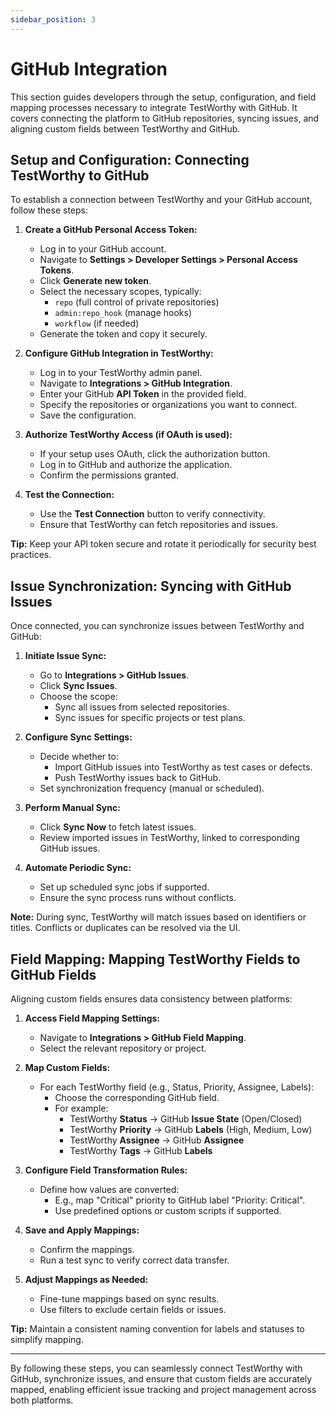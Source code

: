 ```yaml
---
sidebar_position: 3
---
```


# GitHub Integration

This section guides developers through the setup, configuration, and field mapping processes necessary to integrate TestWorthy with GitHub. It covers connecting the platform to GitHub repositories, syncing issues, and aligning custom fields between TestWorthy and GitHub.

## Setup and Configuration: Connecting TestWorthy to GitHub

To establish a connection between TestWorthy and your GitHub account, follow these steps:

1. **Create a GitHub Personal Access Token:**
   - Log in to your GitHub account.
   - Navigate to **Settings > Developer Settings > Personal Access Tokens**.
   - Click **Generate new token**.
   - Select the necessary scopes, typically:
     - `repo` (full control of private repositories)
     - `admin:repo_hook` (manage hooks)
     - `workflow` (if needed)
   - Generate the token and copy it securely.

2. **Configure GitHub Integration in TestWorthy:**
   - Log in to your TestWorthy admin panel.
   - Navigate to **Integrations > GitHub Integration**.
   - Enter your GitHub **API Token** in the provided field.
   - Specify the repositories or organizations you want to connect.
   - Save the configuration.

3. **Authorize TestWorthy Access (if OAuth is used):**
   - If your setup uses OAuth, click the authorization button.
   - Log in to GitHub and authorize the application.
   - Confirm the permissions granted.

4. **Test the Connection:**
   - Use the **Test Connection** button to verify connectivity.
   - Ensure that TestWorthy can fetch repositories and issues.

**Tip:** Keep your API token secure and rotate it periodically for security best practices.

## Issue Synchronization: Syncing with GitHub Issues

Once connected, you can synchronize issues between TestWorthy and GitHub:

1. **Initiate Issue Sync:**
   - Go to **Integrations > GitHub Issues**.
   - Click **Sync Issues**.
   - Choose the scope:
     - Sync all issues from selected repositories.
     - Sync issues for specific projects or test plans.

2. **Configure Sync Settings:**
   - Decide whether to:
     - Import GitHub issues into TestWorthy as test cases or defects.
     - Push TestWorthy issues back to GitHub.
   - Set synchronization frequency (manual or scheduled).

3. **Perform Manual Sync:**
   - Click **Sync Now** to fetch latest issues.
   - Review imported issues in TestWorthy, linked to corresponding GitHub issues.

4. **Automate Periodic Sync:**
   - Set up scheduled sync jobs if supported.
   - Ensure the sync process runs without conflicts.

**Note:** During sync, TestWorthy will match issues based on identifiers or titles. Conflicts or duplicates can be resolved via the UI.

## Field Mapping: Mapping TestWorthy Fields to GitHub Fields

Aligning custom fields ensures data consistency between platforms:

1. **Access Field Mapping Settings:**
   - Navigate to **Integrations > GitHub Field Mapping**.
   - Select the relevant repository or project.

2. **Map Custom Fields:**
   - For each TestWorthy field (e.g., Status, Priority, Assignee, Labels):
     - Choose the corresponding GitHub field.
     - For example:
       - TestWorthy **Status** → GitHub **Issue State** (Open/Closed)
       - TestWorthy **Priority** → GitHub **Labels** (High, Medium, Low)
       - TestWorthy **Assignee** → GitHub **Assignee**
       - TestWorthy **Tags** → GitHub **Labels**

3. **Configure Field Transformation Rules:**
   - Define how values are converted:
     - E.g., map "Critical" priority to GitHub label "Priority: Critical".
     - Use predefined options or custom scripts if supported.

4. **Save and Apply Mappings:**
   - Confirm the mappings.
   - Run a test sync to verify correct data transfer.

5. **Adjust Mappings as Needed:**
   - Fine-tune mappings based on sync results.
   - Use filters to exclude certain fields or issues.

**Tip:** Maintain a consistent naming convention for labels and statuses to simplify mapping.

---

By following these steps, you can seamlessly connect TestWorthy with GitHub, synchronize issues, and ensure that custom fields are accurately mapped, enabling efficient issue tracking and project management across both platforms.
